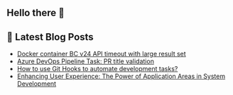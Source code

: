 ## Hello there 👋

## 📕 Latest Blog Posts
<!-- BLOG-POST-LIST:START -->
- [Docker container BC v24 API timeout with large result set](https://christianbraeunlich.com/businesscentral/2024-04-21/bc24-api-timeout/)
- [Azure DevOps Pipeline Task: PR title validation](https://christianbraeunlich.com/azure%20devops/2024-01-08/ado-validate-pr-title/)
- [How to use Git Hooks to automate development tasks?](https://christianbraeunlich.com/git/2023-12-25/git-hooks/)
- [Enhancing User Experience: The Power of Application Areas in System Development](https://christianbraeunlich.com/businesscentral/2023-08-29/user-experience/)
<!-- BLOG-POST-LIST:END -->
